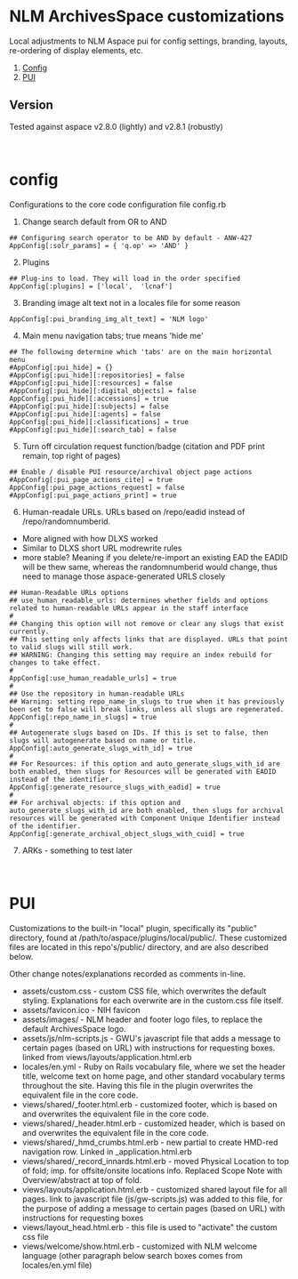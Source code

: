 # NLM ArchivesSpace customizations
Local adjustments to NLM Aspace pui for config settings, branding, layouts, re-ordering of display elements, etc.

1. <a href="#config" id="config">Config</a>
2. <a href="#pui" id="PUI">PUI</a>

## Version

Tested against aspace v2.8.0 (lightly) and v2.8.1 (robustly)


<a name="config">&nbsp;</a>
# config
Configurations to the core code configuration file config.rb

1. Change search default from OR to AND
```
## Configuring search operator to be AND by default - ANW-427
AppConfig[:solr_params] = { 'q.op' => 'AND' }
```

2. Plugins
```
## Plug-ins to load. They will load in the order specified
AppConfig[:plugins] = ['local',  'lcnaf']
```

3. Branding image alt text not in a locales file for some reason
```
AppConfig[:pui_branding_img_alt_text] = 'NLM logo'
```

4. Main menu navigation tabs; true means 'hide me'
```
## The following determine which 'tabs' are on the main horizontal menu
#AppConfig[:pui_hide] = {}
#AppConfig[:pui_hide][:repositories] = false
#AppConfig[:pui_hide][:resources] = false
#AppConfig[:pui_hide][:digital_objects] = false
AppConfig[:pui_hide][:accessions] = true
#AppConfig[:pui_hide][:subjects] = false
#AppConfig[:pui_hide][:agents] = false
AppConfig[:pui_hide][:classifications] = true
#AppConfig[:pui_hide][:search_tab] = false
```
5. Turn off circulation request function/badge (citation and PDF print remain, top right of pages)
```
## Enable / disable PUI resource/archival object page actions
#AppConfig[:pui_page_actions_cite] = true
AppConfig[:pui_page_actions_request] = false
#AppConfig[:pui_page_actions_print] = true
```
6. Human-readale URLs. URLs based on /repo/eadid instead of /repo/randomnumberid. 
- More aligned with how DLXS worked
- Similar to DLXS short URL modrewrite rules
- more stable? Meaning if you delete/re-import an existing EAD the EADID will be thew same, whereas the randomnumberid would change, thus need to manage those aspace-generated URLS closely
```
## Human-Readable URLs options
## use_human_readable_urls: determines whether fields and options related to human-readable URLs appear in the staff interface
#
## Changing this option will not remove or clear any slugs that exist currently.
## This setting only affects links that are displayed. URLs that point to valid slugs will still work.
## WARNING: Changing this setting may require an index rebuild for changes to take effect.
#
AppConfig[:use_human_readable_urls] = true
#
## Use the repository in human-readable URLs
## Warning: setting repo_name_in_slugs to true when it has previously been set to false will break links, unless all slugs are regenerated.
AppConfig[:repo_name_in_slugs] = true
#
## Autogenerate slugs based on IDs. If this is set to false, then slugs will autogenerate based on name or title.
AppConfig[:auto_generate_slugs_with_id] = true
#
## For Resources: if this option and auto_generate_slugs_with_id are both enabled, then slugs for Resources will be generated with EADID instead of the identifier.
AppConfig[:generate_resource_slugs_with_eadid] = true
#
## For archival objects: if this option and auto_generate_slugs_with_id are both enabled, then slugs for archival resources will be generated with Component Unique Identifier instead of the identifier.
AppConfig[:generate_archival_object_slugs_with_cuid] = true
```

7. ARKs - something to test later

<a name="pui">&nbsp;</a>
# PUI
Customizations to the built-in "local" plugin, specifically its "public" directory, found at /path/to/aspace/plugins/local/public/. These customized files are located in this repo's/public/ directory, and are also described below.

Other change notes/explanations recorded as comments in-line.

- assets/custom.css - custom CSS file, which overwrites the default styling. Explanations for each overwrite are in the custom.css file itself.
- assets/favicon.ico - NIH favicon
- assets/images/ - NLM header and footer logo files, to replace the default ArchivesSpace logo.
- assets/js/nlm-scripts.js - GWU's javascript file that adds a message to certain pages (based on URL) with instructions for requesting boxes. linked from views/layouts/application.html.erb
- locales/en.yml - Ruby on Rails vocabulary file, where we set the header title, welcome text on home page, and other standard vocabulary terms throughout the site. Having this file in the plugin overwrites the equivalent file in the core code.
- views/shared/_footer.html.erb - customized footer, which is based on and overwrites the equivalent file in the core code.
- views/shared/_header.html.erb - customized header, which is based on and overwrites the equivalent file in the core code.
- views/shared/_hmd_crumbs.html.erb - new partial to create HMD-red navigation row. Linked in _application.html.erb
- views/shared/_record_innards.html.erb - moved Physical Location to top of fold; imp. for offsite/onsite locations info. Replaced Scope Note with Overview/abstract at top of fold.
- views/layouts/application.html.erb - customized shared layout file for all pages. link to javascript file (js/gw-scripts.js) was added to this file, for the purpose of adding a message to certain pages (based on URL) with instructions for requesting boxes
- views/layout_head.html.erb - this file is used to "activate" the custom css file
- views/welcome/show.html.erb - customized with NLM welcome language (other paragraph below search boxes comes from locales/en.yml file)
